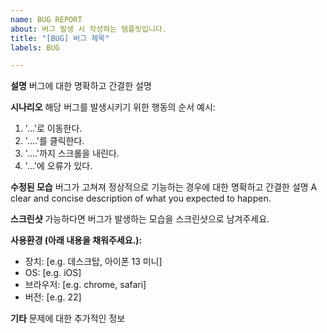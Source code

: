 ```yaml
---
name: BUG REPORT
about: 버그 발생 시 작성하는 템플릿입니다.
title: "[BUG] 버그 제목"
labels: BUG

---
```


**설명**
버그에 대한 명확하고 간결한 설명

**시나리오**
해당 버그를 발생시키기 위한 행동의 순서 예시:
1. '...'로 이동한다. 
2. '....'를 클릭한다. 
3. '....'까지 스크롤을 내린다. 
4. '...'에 오류가 있다. 

**수정된 모습**
버그가 고쳐져 정상적으로 기능하는 경우에 대한 명확하고 간결한 설명
A clear and concise description of what you expected to happen.

**스크린샷**
가능하다면 버그가 발생하는 모습을 스크린샷으로 남겨주세요. 

**사용환경 (아래 내용을 채워주세요.):**
- 장치: [e.g. 데스크탑, 아이폰 13 미니]
 - OS: [e.g. iOS]
 - 브라우저: [e.g. chrome, safari]
 - 버전: [e.g. 22]

**기타**
문제에 대한 추가적인 정보
